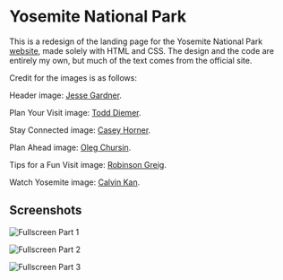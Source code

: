 # Yosemite National Park

This is a redesign of the landing page for the Yosemite National Park [website](https://www.nps.gov/yose/index.htm), made solely with HTML and CSS.  The design and the code are entirely my own, but much of the text comes from the official site.

Credit for the images is as follows:

Header image:  [Jesse Gardner](https://unsplash.com/photos/xSt09d6SnIM).

Plan Your Visit image:  [Todd Diemer](https://unsplash.com/photos/VHOTPojvySM).

Stay Connected image:  [Casey Horner](https://unsplash.com/photos/SwFY3oigpnY).

Plan Ahead image:  [Oleg Chursin](https://unsplash.com/photos/vaPoJZB9Mzg).

Tips for a Fun Visit image:  [Robinson Greig](https://unsplash.com/photos/eaTYch4aNss).

Watch Yosemite image:  [Calvin Kan](https://unsplash.com/photos/KSg_Uj5CM3Q).

## Screenshots

![Fullscreen Part 1](https://imgur.com/WLywNMn.jpg)

![Fullscreen Part 2](https://imgur.com/FBsX8BT.jpg)

![Fullscreen Part 3](https://imgur.com/LY8xNoI.jpg)